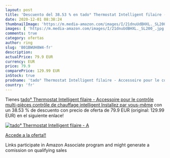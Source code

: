 ```yaml
---
layout: post
title: 'Descuento del 38.53 % en tado° Thermostat Intelligent filaire - A'
date: 2020-12-01 08:38:24
thumbnailImage: 'https://m.media-amazon.com/images/I/21dnuUdBHXL._SL200_.jpg'
images: [ 'https://m.media-amazon.com/images/I/21dnuUdBHXL._SL200_.jpg' ]
comments: true
category: ofertas
author: ring
slug: 'B01BWUH8W4-fr'
description:
actualPrice: 79.9 EUR
currency: EUR
price: 79.9
comparePrice: 129.99 EUR
inStock: true
prodname: 'tado° Thermostat Intelligent filaire - Accessoire pour le contrôle multi-pièces  contrôle de chauffage intelligent  Installez par vous-même'
country: 'fr'
---
```


Tienes [tado° Thermostat Intelligent filaire - Accessoire pour le contrôle multi-pièces  contrôle de chauffage intelligent  Installez par vous-même](https://www.amazon.fr/dp/B01BWUH8W4/?tag=tolees0d-21) con un 38.53 % de descuento con precio de oferta de 79.9 EUR (original: 129.99 EUR) en el siguiente enlace!

[![tado° Thermostat Intelligent filaire - A](https://m.media-amazon.com/images/I/21dnuUdBHXL._SL200_.jpg)](https://www.amazon.fr/dp/B01BWUH8W4/?tag=tolees0d-21)

[Accede a la oferta!!](https://www.amazon.fr/dp/B01BWUH8W4/?tag=tolees0d-21)

Links participate in Amazon Associate program and might generate a comission on qualifying sales


